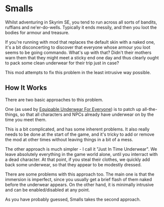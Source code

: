 # Smalls

Whilst adventuring in Skyrim SE, you tend to run across all sorts of bandits, ruffians and ne'er-do-wells. Typically it ends messily, and then you loot the bodies for armour and treasure.

If you're running with mod that replaces the default skin with a naked one, it's a bit disconcerting to discover that everyone whose armour you loot seems to be going commando. What's up with that? Didn't their mothers warn them that they might meet a sticky end one day and thus clearly ought to pack some clean underwear for their trip just in case?

This mod attempts to fix this problem in the least intrusive way possible.

## How It Works

There are two basic approaches to this problem.

One (as used by [Equipable Underwear For Everyone](https://www.nexusmods.com/skyrimspecialedition/mods/17183)) is to patch up all-the-things, so that all characters and NPCs already have underwear on by the time you meet them.

This is a bit complicated, and has some inherent problems. It also really needs to be done at the start of the game, and it's tricky to add or remove the mod at other times without leaving things in a bit of a mess.

The other approach is much simpler - I call it "Just In Time Underwear". We leave absolutely everything in the game world alone, until you interract with a dead character. At that point, if you steal their clothes, we quickly add back some underwear, so that they appear to be modestly dressed.

There are some problems with this approach too. The main one is that the immersion is imperfect, since you usually get a brief flash of them naked before the underwear appears. On the other hand, it is minimally intrusive and can be enabled/disabled at any point.

As you have probably guessed, Smalls takes the second approach.
